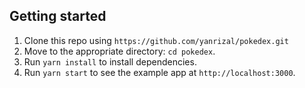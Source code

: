 ## Getting started

1. Clone this repo using `https://github.com/yanrizal/pokedex.git`
2. Move to the appropriate directory: `cd pokedex`.<br />
3. Run `yarn install` to install dependencies.<br />
4. Run `yarn start` to see the example app at `http://localhost:3000`.